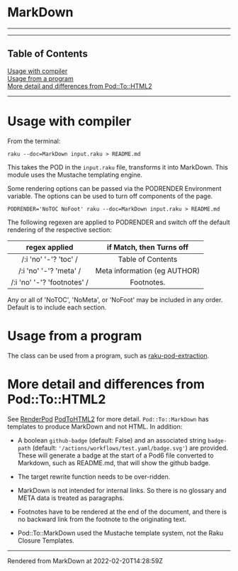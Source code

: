 # MarkDown

----
----
## Table of Contents
[Usage with compiler](#usage-with-compiler)  
[Usage from a program](#usage-from-a-program)  
[More detail and differences from Pod::To::HTML2](#more-detail-and-differences-from-podtohtml2)  

----
# Usage with compiler
From the terminal:

```
raku --doc=MarkDown input.raku > README.md

```
This takes the POD in the `input.raku` file, transforms it into MarkDown. This module uses the Mustache templating engine.

Some rendering options can be passed via the PODRENDER Environment variable. The options can be used to turn off components of the page.

```
PODRENDER='NoTOC NoFoot' raku --doc=MarkDown input.raku > README.md

```
The following regexen are applied to PODRENDER and switch off the default rendering of the respective section:


 | regex applied | if Match, then Turns off |
|:----:|:----:|
 | /:i 'no' '-'? 'toc' / | Table of Contents |
 | /:i 'no' '-'? 'meta' / | Meta information (eg AUTHOR) |
 | /:i 'no' '-'? 'footnotes' / | Footnotes. |

Any or all of 'NoTOC', 'NoMeta', or 'NoFoot' may be included in any order. Default is to include each section.

# Usage from a program
The class can be used from a program, such as [raku-pod-extraction](https://github.com/finanalyst/raku-pod-extraction).

# More detail and differences from Pod::To::HTML2
See [RenderPod](RenderPod.md) [PodToHTML2](PodToHTML2.md) for more detail. `Pod::To::MarkDown` has templates to produce MarkDown and not HTML. In addition:



*  A boolean `github-badge` (default: False) and an associated string `badge-path` (default: `'/actions/workflows/test.yaml/badge.svg'`) are provided. These will generate a badge at the start of a Pod6 file converted to Markdown, such as README.md, that will show the github badge.

*  The target rewrite function needs to be over-ridden.

*  MarkDown is not intended for internal links. So there is no glossary and META data is treated as paragraphs.

*  Footnotes have to be rendered at the end of the document, and there is no backward link from the footnote to the originating text.

*  Pod::To::MarkDown used the Mustache template system, not the Raku Closure Templates.





----
Rendered from MarkDown at 2022-02-20T14:28:59Z